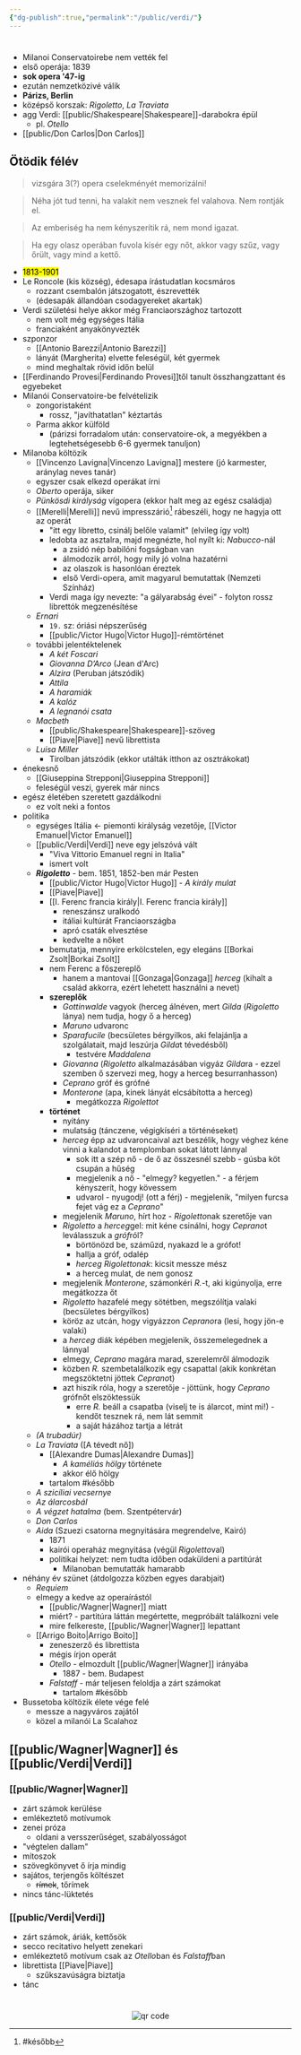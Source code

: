 ```yaml
---
{"dg-publish":true,"permalink":"/public/verdi/"}
---
```


#

- Milanoi Conservatoirebe nem vették fel
- első operája: 1839
- **sok opera '47-ig**
- ezután nemzetközivé válik
- **Párizs, Berlin**
- középső korszak: *Rigoletto*, *La Traviata*
- agg Verdi: [[public/Shakespeare\|Shakespeare]]-darabokra épül
	- pl. *Otello*
- [[public/Don Carlos\|Don Carlos]]

## Ötödik félév
> vizsgára 3(?) opera cselekményét memorizálni!

> Néha jót tud tenni, ha valakit nem vesznek fel valahova. Nem rontják el.

> Az emberiség ha nem kényszerítik rá, nem mond igazat.

> Ha egy olasz operában fuvola kísér egy nőt, akkor vagy szűz, vagy őrült, vagy mind a kettő.

- <mark>1813-1901</mark>
- Le Roncole (kis község), édesapa írástudatlan kocsmáros
	- rozzant csembalón játszogatott, észrevették
	- (édesapák állandóan csodagyereket akartak)
- Verdi születési helye akkor még Franciaországhoz tartozott
	- nem volt még egységes Itália
	- franciaként anyakönyvezték
- szponzor
	- [[Antonio Barezzi\|Antonio Barezzi]]
	- lányát (Margherita) elvette feleségül, két gyermek
	- mind meghaltak rövid időn belül
- [[Ferdinando Provesi\|Ferdinando Provesi]]től tanult összhangzattant és egyebeket
- Milanói Conservatoire-be felvételizik
	- zongoristaként
		- rossz, "javíthatatlan" kéztartás
	- Parma akkor külföld
		- (párizsi forradalom után: conservatoire-ok, a megyékben a legtehetségesebb 6-6 gyermek tanuljon)
- Milanoba költözik
	- [[Vincenzo Lavigna\|Vincenzo Lavigna]] mestere (jó karmester, aránylag neves tanár)
	- egyszer csak elkezd operákat írni
	- *Oberto* operája, siker
	- *Pünkösdi királyság* vígopera (ekkor halt meg az egész családja)
	- [[Merelli\|Merelli]] nevű impresszárió[^1] rábeszéli, hogy ne hagyja ott az operát
		- "itt egy libretto, csinálj belőle valamit" (elvileg így volt)
		- ledobta az asztalra, majd megnézte, hol nyílt ki: *Nabucco*-nál
			- a zsidó nép babilóni fogságban van
			- álmodozik arról, hogy mily jó volna hazatérni
			- az olaszok is hasonlóan éreztek
			- első Verdi-opera, amit magyarul bemutattak (Nemzeti Színház)
		- Verdi maga így nevezte: "a gályarabság évei" - folyton rossz librettók megzenésítése
	- *Ernari*
		- `19.` sz: óriási népszerűség
		- [[public/Victor Hugo\|Victor Hugo]]-rémtörténet
	- további jelentéktelenek
		- *A két Foscari*
		- *Giovanna D’Arco* (Jean d'Arc)
		- *Alzira* (Peruban játszódik)
		- *Attila*
		- *A haramiák*
		- *A kalóz*
		- *A legnanói csata*
	- *Macbeth*
		- [[public/Shakespeare\|Shakespeare]]-szöveg
		- [[Piave\|Piave]] nevű librettista
	- *Luisa Miller*
		- Tirolban játszódik (ekkor utálták itthon az osztrákokat)
- énekesnő
	- [[Giuseppina Strepponi\|Giuseppina Strepponi]]
	- feleségül veszi, gyerek már nincs
- egész életében szeretett gazdálkodni
	- ez volt neki a fontos
- politika
	- egységes Itália <- piemonti királyság vezetője, [[Victor Emanuel\|Victor Emanuel]]
	- [[public/Verdi\|Verdi]] neve egy jelszóvá vált
		- "Viva Vittorio Emanuel regni in Italia"
		- ismert volt
	- ***Rigoletto*** - bem. 1851, 1852-ben már Pesten
		- [[public/Victor Hugo\|Victor Hugo]] - *A király mulat*
		- [[Piave\|Piave]]
		- [[I. Ferenc francia király\|I. Ferenc francia király]]
			- reneszánsz uralkodó
			- itáliai kultúrát Franciaországba
			- apró csaták elvesztése
			- kedvelte a nőket
		- bemutatja, mennyire erkölcstelen, egy elegáns [[Borkai Zsolt\|Borkai Zsolt]]
		- nem Ferenc a főszereplő
			- hanem a mantovai [[Gonzaga\|Gonzaga]] *herceg* (kihalt a család akkorra, ezért lehetett használni a nevet)
		- **szereplők**
			- *Gottinwalde* vagyok (herceg álnéven, mert *Gilda* (*Rigoletto* lánya) nem tudja, hogy ő a herceg)
			- *Maruno* udvaronc
			- *Sparafucile* (becsületes bérgyilkos, aki felajánlja a szolgálatait, majd leszúrja *Gilda*t tévedésből)
				- testvére *Maddalena*
			- *Giovanna* (*Rigoletto* alkalmazásában vigyáz *Gilda*ra - ezzel szemben ő szervezi meg, hogy a herceg besurranhasson)
			- *Ceprano* gróf és grófné
			- *Monterone* (apa, kinek lányát elcsábította a herceg)
				- megátkozza *Rigolettot*
		- **történet**
			- nyitány
			- mulatság (tánczene, végigkíséri a történéseket)
			- *herceg* épp az udvaroncaival azt beszélik, hogy véghez kéne vinni a kalandot a templomban sokat látott lánnyal
				- sok itt a szép nő - de ő az összesnél szebb - gúsba köt csupán a hűség
				- megjelenik a nő - "elmegy? kegyetlen." - a férjem kényszerít, hogy kövessem
				- udvarol - nyugodj! (ott a férj) - megjelenik, "milyen furcsa fejet vág ez a *Ceprano*"
			- megjelenik *Maruno*, hírt hoz - *Rigoletto*nak szeretője van
			- *Rigoletto* a *herceg*gel: mit kéne csinálni, hogy *Ceprano*t leválasszuk a *gróf*ról?
				- börtönözd be, száműzd, nyakazd le a grófot!
				- hallja a gróf, odalép
				- *herceg* *Rigolettonak*: kicsit messze mész
				- a herceg mulat, de nem gonosz
			- megjelenik *Monterone*, számonkéri *R.*-t, aki kigúnyolja, erre megátkozza őt
			- *Rigoletto* hazafelé megy sötétben, megszólítja valaki (becsületes bérgyilkos)
			- köröz az utcán, hogy vigyázzon *Ceprano*ra (lesi, hogy jön-e valaki)
			- a *herceg* diák képében megjelenik, összemelegednek a lánnyal
			- elmegy, *Ceprano* magára marad, szerelemről álmodozik
			- közben *R.* szembetalálkozik egy csapattal (akik konkrétan megszöktetni jöttek *Ceprano*t)
			- azt hiszik róla, hogy a szeretője - jöttünk, hogy *Ceprano* grófnőt elszöktessük
				- erre *R.* beáll a csapatba (viselj te is álarcot, mint mi!) - kendőt tesznek rá, nem lát semmit
				- a saját házához tartja a létrát
	- *(A trubadúr)*
	- *La Traviata* ([A tévedt nő])
		- [[Alexandre Dumas\|Alexandre Dumas]]
			- *A kaméliás hölgy* története
			- akkor élő hölgy
		- tartalom #később 
	- *A szicíliai vecsernye*
	- *Az álarcosbál*
	- *A végzet hatalma* (bem. Szentpétervár)
	- *Don Carlos*
	- *Aida* (Szuezi csatorna megnyitására megrendelve, Kairó)
		- 1871
		- kairói operaház megnyitása (végül *Rigoletto*val)
		- politikai helyzet: nem tudta időben odaküldeni a partitúrát
			- Milanoban bemutatták hamarabb
- néhány év szünet (átdolgozza közben egyes darabjait)
	- *Requiem*
	- elmegy a kedve az operaírástól
		- [[public/Wagner\|Wagner]] miatt
		- miért? - partitúra láttán megértette, megpróbált találkozni vele
		- mire felkereste, [[public/Wagner\|Wagner]] lepattant
	- [[Arrigo Boito\|Arrigo Boito]]
		- zeneszerző és librettista
		- mégis írjon operát
		- *Otello* - elmozdult [[public/Wagner\|Wagner]] irányába
			- 1887 - bem. Budapest
		- *Falstaff* - már teljesen feloldja a zárt számokat
			- tartalom #később 
- Bussetoba költözik élete vége felé
	- messze a nagyváros zajától
	- közel a milanói La Scalahoz

## [[public/Wagner\|Wagner]] és [[public/Verdi\|Verdi]]
### [[public/Wagner\|Wagner]]
- zárt számok kerülése
- emlékeztető motívumok
- zenei próza
	- oldani a versszerűséget, szabályosságot
- "végtelen dallam"
- mítoszok
- szövegkönyvet ő írja mindig
- sajátos, terjengős költészet
	- ~~rímek~~, tőrímek
- nincs tánc-lüktetés
### [[public/Verdi\|Verdi]]
- zárt számok, áriák, kettősök
- secco recitativo helyett zenekari
- emlékeztető motívum csak az *Otello*ban és *Falstaff*ban
- librettista [[Piave\|Piave]]
	- szűkszavúságra biztatja
- tánc

[^1]: #később 



#
<p style="text-align: center;"><img src="https://chart.googleapis.com/chart?cht=qr&chl=https://notes.andrasdenes.com/verdi&chs=180x180&choe=UTF-8&chld=L|2" alt="qr code"></p>

